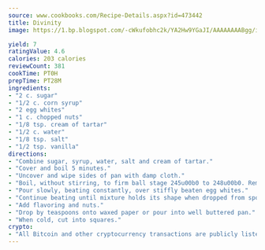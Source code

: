 ```yaml
---
source: www.cookbooks.com/Recipe-Details.aspx?id=473442
title: Divinity
image: https://1.bp.blogspot.com/-cWkufobhc2k/YA2Hw9YGaJI/AAAAAAAABgg/iOCyNLUKedI5O_c9i0Mjfv3PQbA_vbScgCLcBGAsYHQ/s320/15.png

yield: 7
ratingValue: 4.6
calories: 203 calories
reviewCount: 381
cookTime: PT0H
prepTime: PT28M
ingredients:
- "2 c. sugar"
- "1/2 c. corn syrup"
- "2 egg whites"
- "1 c. chopped nuts"
- "1/8 tsp. cream of tartar"
- "1/2 c. water"
- "1/8 tsp. salt"
- "1/2 tsp. vanilla"
directions:
- "Combine sugar, syrup, water, salt and cream of tartar."
- "Cover and boil 5 minutes."
- "Uncover and wipe sides of pan with damp cloth."
- "Boil, without stirring, to firm ball stage 245u00b0 to 248u00b0. Remove from heat."
- "Pour slowly, beating constantly, over stiffly beaten egg whites."
- "Continue beating until mixture holds its shape when dropped from spoon."
- "Add flavoring and nuts."
- "Drop by teaspoons onto waxed paper or pour into well buttered pan."
- "When cold, cut into squares."
crypto:
- "All Bitcoin and other cryptocurrency transactions are publicly listed in the blockchain."
---
```

